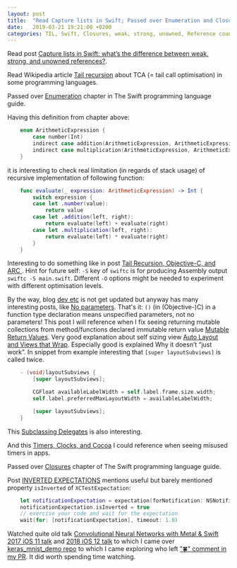 ```yaml
---
layout: post
title:  "Read Capture lists in Swift; Passed over Enumeration and Closures chapters in The Swift programming language guide"
date:   2019-03-21 19:21:00 +0200
categories: TIL, Swift, Closures, weak, strong, unowned, Reference counting
---
```

Read post [Capture lists in Swift: what’s the difference between weak, strong, and unowned references?](https://www.hackingwithswift.com/articles/179/capture-lists-in-swift-whats-the-difference-between-weak-strong-and-unowned-references).

Read Wikipedia article [Tail recursion](https://en.wikipedia.org/wiki/Tail_call) about TCA (= tail call optimisation) in some programming languages.

Passed over [Enumeration](https://docs.swift.org/swift-book/LanguageGuide/Enumerations.html) chapter in The Swift programming language guide.

Having this definition from chapter above:

```swift
    enum ArithmeticExpression {
        case number(Int)
        indirect case addition(ArithmeticExpression, ArithmeticExpression)
        indirect case multiplication(ArithmeticExpression, ArithmeticExpression)
    }
```

it is interesting to check real limitation (in regards of stack usage) of recursive implementation of following function:

```swift
    func evaluate(_ expression: ArithmeticExpression) -> Int {
        switch expression {
        case let .number(value):
            return value
        case let .addition(left, right):
            return evaluate(left) + evaluate(right)
        case let .multiplication(left, right):
            return evaluate(left) * evaluate(right)
        }
    }
```

Interesting to do something like in post [Tail Recursion, Objective-C, and ARC
](http://devetc.org/code/2014/05/24/tail-recursion-objc-and-arc.html). Hint for future self: `-S` key of `swiftc` is for producing Assembly output `swiftc -S main.swift`. Different `-O` options might be needed to experiment with different optimisation levels.

By the way, blog [dev etc](http://devetc.org) is not get updated but anyway has many interesting posts, like [No parameters](http://devetc.org/code/2015/10/14/no-parameters.html). That's it: `()` (in (Objective-)C) in a function type declaration means unspecified parameters, not no parameters! This post I will reference when I fix seeing returning mutable collections from method/functions declared immutable return value [Mutable Return Values](http://devetc.org/code/2014/11/08/mutable-return-values.html). Very good explanation about self sizing view [Auto Layout and Views that Wrap](http://devetc.org/code/2014/07/07/auto-layout-and-views-that-wrap.html). Especially good is explained Why it doesn’t “just work”. In snippet from example interesting that `[super layoutSubviews]` is called twice.

```Objective-C
    - (void)layoutSubviews {
        [super layoutSubviews];

        CGFloat availableLabelWidth = self.label.frame.size.width;
        self.label.preferredMaxLayoutWidth = availableLabelWidth;

        [super layoutSubviews];
    }
```

This [Subclassing Delegates](http://devetc.org/code/2014/03/02/subclassing-delegates.html#summary-and-code-snippets) is also interesting.

And this [Timers, Clocks, and Cocoa](http://devetc.org/code/2014/01/21/timers-clocks-and-cocoa.html) I could reference when seeing misused timers in apps.

Passed over [Closures](https://docs.swift.org/swift-book/LanguageGuide/Closures.html) chapter of The Swift programming language guide.

Post [INVERTED EXPECTATIONS](https://pfandrade.me/blog/inverted-expectations) mentions useful but barely mentioned property `isInverted` of `XCTestExpectation`:

```Swift
    let notificationExpectation = expectation(forNotification: NSNotification.Name.SomeNotification, object: obj, handler: nil)
    notificationExpectation.isInverted = true
    // exercise your code and wait for the expectation
    wait(for: [notificationExpectation], timeout: 1.0)
```

Watched quite old talk [Convolutional Neural Networks with Metal & Swift 2017 iOS 11 talk](https://academy.realm.io/posts/brett-koonce-cnns-swift-metal-swift-language-user-group-2017/) and [2018 iOS 12 talk](https://www.youtube.com/watch?v=jki130apVhI) to which I came over [keras_mnist_demo repo](https://github.com/asparagui/keras_mnist_demo) to which I came exploring who left ["🍀" comment in my PR](https://github.com/tensorflow/swift-models/pull/64). It did worth spending time watching.
